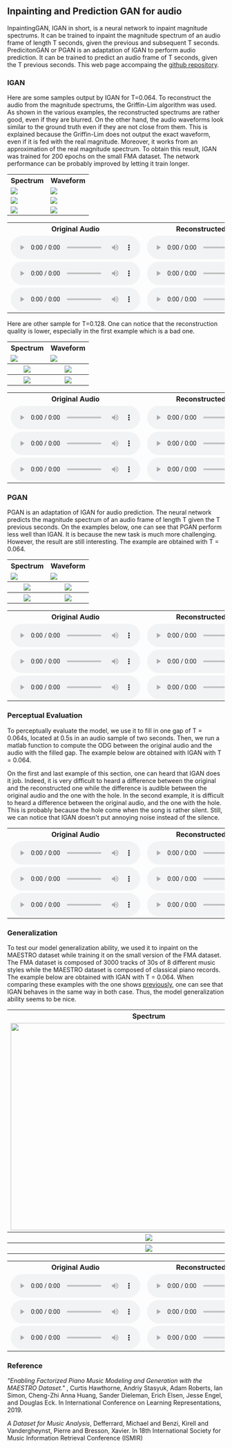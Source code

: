 <!DOCTYPE html>
<html lang="en">
<head>
    <meta charset="UTF-8">
    <title>GAN for audio inpainting and prediction</title>
</head>
<body>
<h2 id="inpainting-an-prediction-gan-for-audio">Inpainting and Prediction GAN for audio</h2>
<p> InpaintingGAN, IGAN in short, is a neural network to inpaint magnitude spectrums. It can be trained to inpaint the
    magnitude
    spectrum of an audio frame of length T seconds, given the previous and subsequent T seconds. PredicitonGAN or PGAN
    is
    an adaptation of IGAN to perform audio prediction. It can be trained to predict an audio frame of T seconds, given
    the T previous seconds. This web page accompaing the <a href="https://github.com/ced211/master_thesis.git">github
        repository</a>.</p>
<h3 id="igan">IGAN</h3>
<p>Here are some samples output by IGAN for T=0.064. To reconstruct the audio from the magnitude spectrums, the
    Griffin-Lim algorithm was used. As shown in the various examples, the reconstructed spectrums are rather good,
    even if they are blurred. On the other hand, the audio waveforms look similar to the ground truth even if they are
    not close
    from them. This is explained because the Griffin-Lim does not output the exact waveform, even if it is fed
    with the real magnitude. Moreover, it works from an approximation of the real magnitude spectrum. To obtain this
    result, IGAN was trained for 200 epochs on the small FMA dataset. The network
    performance can be probably improved by letting it train longer. </p>
<table class="center" id="igan_64">
    <tr>
        <th> Spectrum</th>
        <th> Waveform</th>
    </tr>
    <tr>
        <td><img src="Samples/IGAN/0.128/batch_2_rec_vs_original_spectrum_sample_59.png"/></td>
        <td><img src="Samples/IGAN/0.128/batch_2_rec_vs_original_audio_sample_59.png"/></td>
    </tr>
    <tr>
        <td><img src="Samples/IGAN/0.128/batch_0_rec_vs_original_spectrum_sample_174.png"</td>
        <td><img src="Samples/IGAN/0.128/batch_0_rec_vs_original_audio_sample_174.png"</td>
    </tr>
    <tr>
        <td><img src="Samples/IGAN/0.128/batch_8_rec_vs_original_spectrum_sample_168.png"</td>
        <td><img src="Samples/IGAN/0.128/batch_8_rec_vs_original_audio_sample_168.png"</td>
    </tr>
</table>
<table>
    <tr>
        <th> Original Audio</th>
        <th> Reconstructed Audio</th>
    </tr>
    <tr>
        <td>
            <audio controls=" ">
                <source src="Samples/IGAN/0.128/batch_2_or_sample_59.wav" type="audio/wav">
                Your browser does not support the audio element.
            </audio>
        </td>
        <td>
            <audio controls=" ">
                <source src="Samples/IGAN/0.128/batch_2_rec_sample_59.wav" type="audio/wav">
                Your browser does not support the audio element.
            </audio>
        </td>
    </tr>
    <tr>
        <td>
            <audio controls=" ">
                <source src="Samples/IGAN/0.128/batch_0_or_sample_174.wav" type="audio/wav">
                Your browser does not support the audio element.
            </audio>
        </td>
        <td>
            <audio controls=" ">
                <source src="Samples/IGAN/0.128/batch_0_rec_sample_174.wav" type="audio/wav">
                Your browser does not support the audio element.
            </audio>
        </td>
    </tr>
    </tr>
    <tr>
        <td>
            <audio controls=" ">
                <source src="Samples/IGAN/0.128/batch_8_or_sample_168.wav" type="audio/wav">
                Your browser does not support the audio element.
            </audio>
        </td>
        <td>
            <audio controls=" ">
                <source src="Samples/IGAN/0.128/batch_8_rec_sample_168.wav" type="audio/wav">
                Your browser does not support the audio element.
            </audio>
        </td>
    </tr>
</table>

<p>Here are other sample for T=0.128. One can notice that the reconstruction quality is lower, especially in the first
    example which is a bad one. </p>

<table class="center" id="igan_128">
    <tr>
        <th> Spectrum</th>
        <th> Waveform</th>
    </tr>
    <tr>
        <td><img src="Samples/IGAN/0.384/batch_0_rec_vs_original_spectrum_sample_3.png"/></td>
        <td><img src="Samples/IGAN/0.384/batch_0_rec_vs_original_audio_sample_3.png"</td>
    </tr>
    <tr>
        <th><img src="Samples/IGAN/0.384/batch_1_rec_vs_original_spectrum_sample_18.png"</th>
        <th><img src="Samples/IGAN/0.384/batch_1_rec_vs_original_audio_sample_18.png"</th>
    </tr>
    <tr>
        <th><img src="Samples/IGAN/0.384/batch_2_rec_vs_original_spectrum_sample_97.png"</th>
        <th><img src="Samples/IGAN/0.384/batch_1_rec_vs_original_audio_sample_18.png"</th>
    </tr>
</table>
<table>
    <tr>
        <th> Original Audio</th>
        <th> Reconstructed Audio</th>
    </tr>
    <tr>
        <td>
            <audio controls=" ">
                <source src="Samples/IGAN/0.384/batch_0_or_sample_3.wav" type="audio/wav">
                Your browser does not support the audio element.
            </audio>
        </td>
        <td>
            <audio controls=" ">
                <source src="Samples/IGAN/0.384/batch_0_rec_sample_3.wav" type="audio/wav">
                Your browser does not support the audio element.
            </audio>
        </td>
    </tr>
    <tr>
        <td>
            <audio controls=" ">
                <source src="Samples/IGAN/0.384/batch_1_or_sample_18.wav" type="audio/wav">
                Your browser does not support the audio element.
            </audio>
        </td>
        <td>
            <audio controls=" ">
                <source src="Samples/IGAN/0.384/batch_1_rec_sample_18.wav" type="audio/wav">
                Your browser does not support the audio element.
            </audio>
        </td>
    </tr>
    </tr>
    <tr>
        <td>
            <audio controls=" ">
                <source src="Samples/IGAN/0.384/batch_2_or_sample_97.wav" type="audio/wav">
                Your browser does not support the audio element.
            </audio>
        </td>
        <td>
            <audio controls=" ">
                <source src="Samples/IGAN/0.384/batch_2_rec_sample_97.wav" type="audio/wav">
                Your browser does not support the audio element.
            </audio>
        </td>
    </tr>
</table>


<h3 id="igan">PGAN</h3>
<p>
    PGAN is an adaptation of IGAN for audio prediction. The neural network predicts the magnitude spectrum of an
    audio frame of length T given the T previous seconds. On the examples below, one can see that PGAN perform less well
    than IGAN. It is because the new task is much more
    challenging. However, the result are still interesting. The example are obtained with T = 0.064.
</p>
<table class="center" id="pgan_128">
    <tr>
        <th> Spectrum</th>
        <th> Waveform</th>
    </tr>
    <tr>
        <td><img src="Samples/PGAN/batch_3_rec_vs_original_spectrum_sample_63.png"/></td>
        <td><img src="Samples/PGAN/batch_3_rec_vs_original_audio_sample_63.png"</td>
    </tr>
    <tr>
        <th><img src="Samples/PGAN/batch_4_rec_vs_original_spectrum_sample_25.png"</th>
        <th><img src="Samples/PGAN/batch_4_rec_vs_original_audio_sample_25.png"</th>
    </tr>
    <tr>
        <th><img src="Samples/PGAN/batch_5_rec_vs_original_spectrum_sample_254.png"</th>
        <th><img src="Samples/PGAN/batch_5_rec_vs_original_audio_sample_254.png"</th>
    </tr>
</table>
<table>
    <tr>
        <th> Original Audio</th>
        <th> Reconstructed Audio</th>
    </tr>
    <tr>
        <td>
            <audio controls=" ">
                <source src="Samples/PGAN/batch_3_or_sample_63.wav" type="audio/wav">
                Your browser does not support the audio element.
            </audio>
        </td>
        <td>
            <audio controls=" ">
                <source src="Samples/PGAN/batch_3_rec_sample_63.wav" type="audio/wav">
                Your browser does not support the audio element.
            </audio>
        </td>
    </tr>
    <tr>
        <td>
            <audio controls=" ">
                <source src="Samples/PGAN/batch_4_or_sample_25.wav" type="audio/wav">
                Your browser does not support the audio element.
            </audio>
        </td>
        <td>
            <audio controls=" ">
                <source src="Samples/PGAN/batch_4_rec_sample_25.wav" type="audio/wav">
                Your browser does not support the audio element.
            </audio>
        </td>
    </tr>
    </tr>
    <tr>
        <td>
            <audio controls=" ">
                <source src="Samples/PGAN/batch_5_or_sample_254.wav" type="audio/wav">
                Your browser does not support the audio element.
            </audio>
        </td>
        <td>
            <audio controls=" ">
                <source src="Samples/PGAN/batch_5_rec_sample_254.wav" type="audio/wav">
                Your browser does not support the audio element.
            </audio>
        </td>
    </tr>
</table>

<h3> Perceptual Evaluation</h3>
<p>
    To perceptually evaluate the model, we use it to fill in one gap of T = 0.064s, located at 0.5s in an audio sample
    of two seconds. Then, we run a
    matlab function to compute the ODG between the original audio and the audio with the filled gap. The example below
    are obtained with IGAN with T = 0.064.
</p>
<p>
    On the first and last example of this section, one can heard that IGAN does
    it job. Indeed, it is very difficult to heard a difference between the original and the reconstructed one while the
    difference is audible between the original audio and the one with the hole. In the second example, it is difficult
    to heard a difference between the original audio, and the one with the hole. This is probably because the hole come
    when the song is rather silent. Still, we can notice that IGAN doesn't put annoying noise instead of the silence.
</p>
<table>
    <tr>
        <th> Original Audio</th>
        <th> Reconstructed Audio</th>
        <th> Audio with hole</th>
    </tr>
    <tr>
        <td>
            <audio controls=" ">
                <source src="./Samples/PerceptualTest/single_hole/or_batch_12_sample_186.wav" type="audio/wav">
                Your browser does not support the audio element.
            </audio>
        </td>
        <td>
            <audio controls=" ">
                <source src="./Samples/PerceptualTest/single_hole/rec_batch_12_sample_186.wav" type="audio/wav">
                Your browser does not support the audio element.
            </audio>
        </td>
        <td>
            <audio controls=" ">
                <source src="./Samples/PerceptualTest/single_hole/hole_batch_12_sample_186.wav" type="audio/wav">
                Your browser does not support the audio element.
            </audio>
        </td>
    </tr>
    <tr>
        <td>
            <audio controls=" ">
                <source src="./Samples/PerceptualTest/single_hole/or_batch_3_sample_230.wav" type="audio/wav">
                Your browser does not support the audio element.
            </audio>
        </td>
        <td>
            <audio controls=" ">
                <source src="./Samples/PerceptualTest/single_hole/rec_batch_3_sample_230.wav" type="audio/wav">
                Your browser does not support the audio element.
            </audio>
        </td>
        <td>
            <audio controls=" ">
                <source src="./Samples/PerceptualTest/single_hole/hole_batch_3_sample_230.wav" type="audio/wav">
                Your browser does not support the audio element.
            </audio>
        </td>
    </tr>
    <tr>
        <td>
            <audio controls=" ">
                <source src="./Samples/PerceptualTest/single_hole/or_batch_10_sample_150.wav" type="audio/wav">
                Your browser does not support the audio element.
            </audio>
        </td>
        <td>
            <audio controls=" ">
                <source src="./Samples/PerceptualTest/single_hole/rec_batch_10_sample_150.wav" type="audio/wav">
                Your browser does not support the audio element.
            </audio>
        </td>
        <td>
            <audio controls=" ">
                <source src="./Samples/PerceptualTest/single_hole/hole_batch_10_sample_150.wav" type="audio/wav">
                Your browser does not support the audio element.
            </audio>
        </td>
    </tr>
</table>
<h3> Generalization </h3>
<p>
    To test our model generalization ability, we used it to inpaint on the MAESTRO dataset while training it on the
    small version of the FMA dataset. The FMA dataset is composed of 3000 tracks of 30s of 8 different music styles
    while
    the MAESTRO dataset is composed of classical piano records. The example below are obtained with IGAN with T = 0.064.
    When comparing these examples with the one shows <a href="#igan_64"> previously</a>, one can see that IGAN behaves
    in the same way in both case. Thus, the model generalization ability seems to be nice.
</p>
<table class="center">
    <tr>
        <th> Spectrum</th>
        <th> Waveform</th>
    </tr>
    <tr>
        <td><img src="Samples/Generalization/batch_0_rec_vs_original_spectrum_sample_125.png" width="640" height="480"/>
        </td>
        <td><img src="Samples/Generalization/batch_0_rec_vs_original_audio_sample_125.png" width="640" height="480"/>
        </td>
    </tr>
    <tr>
        <th><img src="Samples/Generalization/batch_1_rec_vs_original_spectrum_sample_145.png"</th>
        <th><img src="Samples/Generalization/batch_1_rec_vs_original_audio_sample_145.png"</th>
    </tr>
    <tr>
        <th><img src="Samples/Generalization/batch_2_rec_vs_original_spectrum_sample_79.png"</th>
        <th><img src="Samples/Generalization/batch_2_rec_vs_original_audio_sample_79.png"</th>
    </tr>
</table>
<table>
    <tr>
        <th> Original Audio</th>
        <th> Reconstructed Audio</th>
    </tr>
    <tr>
        <td>
            <audio controls=" ">
                <source src="Samples/Generalization/batch_0_or_sample_125.wav" type="audio/wav">
                Your browser does not support the audio element.
            </audio>
        </td>
        <td>
            <audio controls=" ">
                <source src="Samples/Generalization/batch_0_rec_sample_125.wav" type="audio/wav">
                Your browser does not support the audio element.
            </audio>
        </td>
    </tr>
    <tr>
        <td>
            <audio controls=" ">
                <source src="Samples/Generalization/batch_1_or_sample_145.wav" type="audio/wav">
                Your browser does not support the audio element.
            </audio>
        </td>
        <td>
            <audio controls=" ">
                <source src="Samples/Generalization/batch_1_rec_sample_145.wav" type="audio/wav">
                Your browser does not support the audio element.
            </audio>
        </td>
    </tr>
    </tr>
    <tr>
        <td>
            <audio controls=" ">
                <source src="Samples/Generalization/batch_2_or_sample_79.wav" type="audio/wav">
                Your browser does not support the audio element.
            </audio>
        </td>
        <td>
            <audio controls=" ">
                <source src="Samples/Generalization/batch_2_rec_sample_79.wav" type="audio/wav">
                Your browser does not support the audio element.
            </audio>
        </td>
    </tr>
</table>

<h3> Reference</h3>
<p>
    <cite>"Enabling
        Factorized Piano Music Modeling and Generation with the MAESTRO Dataset." </cite>, Curtis Hawthorne, Andriy
    Stasyuk, Adam Roberts, Ian Simon, Cheng-Zhi Anna Huang,
    Sander Dieleman, Erich Elsen, Jesse Engel, and Douglas Eck.
    In International Conference on Learning Representations, 2019.
</p>
<p>
    <cite>A Dataset for Music Analysis</cite>, Defferrard, Michael and Benzi, Kirell and Vandergheynst, Pierre and
    Bresson, Xavier. In 18th International Society for Music Information Retrieval Conference (ISMIR)
</p>
</body>
</html>
